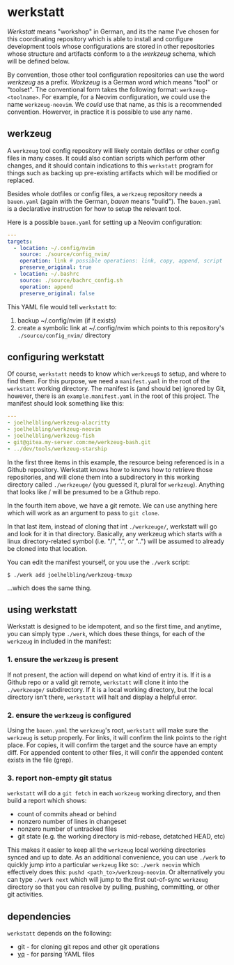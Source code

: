 # werkstatt

_Werkstatt_ means "workshop" in German, and its the name I've chosen for this coordinating repository which is able to install and configure development tools whose configurations are stored in other repositories whose structure and artifacts conform to a the _werkzeug_ schema, which will be defined below.

By convention, those other tool configuration repositories can use the word _werkzeug_ as a prefix. _Workzeug_ is a German word which means "tool" or "toolset".  The conventional form takes the following format: `werkzeug-<toolname>`. For example, for a Neovim configuration, we could use the name `werkzeug-neovim`.  We _could_ use that name, as this is a recommended convention.  Howerver, in practice it is possible to use any name.

## werkzeug
A `werkzeug` tool config repository will likely contain dotfiles or other config files in many cases.  It could also contian scripts which perform other changes, and it should contain indications to this `werkstatt` program for things such as backing up pre-existing artifacts which will be modified or replaced.

Besides whole dotfiles or config files, a `werkzeug` repository needs a `bauen.yaml` (again with the German, _bauen_ means "build").  The `bauen.yaml` is a declarative instruction for how to setup the relevant tool.

Here is a possible `bauen.yaml` for setting up a Neovim configuration:

```yaml
---
targets:
  - location: ~/.config/nvim
    source: ./source/config_nvim/
    operation: link # possible operations: link, copy, append, script
    preserve_original: true
  - location: ~/.bashrc
    source: ./source/bachrc_config.sh
    operation: append
    preserve_original: false
```

This YAML file would tell `werkstatt` to:

1. backup ~/.config/nvim (if it exists)
2. create a symbolic link at ~/.config/nvim which points to this repository's `./source/config_nvim/` directory

## configuring werkstatt

Of course, `werkstatt` needs to know which `werkzeug`s to setup, and where to find them.  For this purpose, we need a `manifest.yaml` in the root of the `werkstatt` working directory.  The manifest is (and should be) ignored by Git, however, there is an `example.manifest.yaml` in the root of this project.  The manifest should look something like this:

```yaml
---
- joelhelbling/werkzeug-alacritty
- joelhelbling/werkzeug-neovim
- joelhelbling/werkzeug-fish
- git@gitea.my-server.com:me/werkzeug-bash.git
- ../dev/tools/werkzeug-starship
```

In the first three items in this example, the resource being referenced is in a Github repository.  Werkstatt knows how to knows how to retrieve those repositories, and will clone them into a subdirectory in this working directory called `./werkzeuge/` (you guessed it, plural for `werkzeug`).  Anything that looks like <github user>/<repo> will be presumed to be a Github repo.

In the fourth item above, we have a git remote.  We can use anything here which will work as an argument to pass to `git clone`.

In that last item, instead of cloning that int `./werkzeuge/`, werkstatt will go and look for it in that directory.  Basically, any werkzeug which starts with a linux directory-related symbol (i.e. "/", ".", or "..") will be assumed to already be cloned into that location.

You can edit the manifest yourself, or you use the `./werk` script:

```shell
$ ./werk add joelhelbling/werkzeug-tmuxp
```

...which does the same thing.

## using werkstatt

Werkstatt is designed to be idempotent, and so the first time, and anytime, you can simply type `./werk`, which does these things, for each of the `werkzeug` in included in the manifest:

### 1. ensure the `werkzeug` is present

If not present, the action will depend on what kind of entry it is.  If it is a Github repo or a valid git remote, `werkstatt` will clone it into the `./werkzeuge/` subdirectory.  If it is a local working directory, but the local directory isn't there, `werkstatt` will halt and display a helpful error.

### 2. ensure the `werkzeug` is configured

Using the `bauen.yaml` the `werkzeug`'s root, `werkstatt` will make sure the `werkzeug` is setup properly.  For links, it will confirm the link points to the right place.  For copies, it will confirm the target and the source have an empty diff.  For appended content to other files, it will confir the appended content exists in the file (grep).

### 3. report non-empty git status

`werkstatt` will do a `git fetch` in each `workzeug` working directory, and then build a report which shows:

- count of commits ahead or behind
- nonzero number of lines in changeset
- nonzero number of untracked files
- git state (e.g. the working directory is mid-rebase, detatched HEAD, etc)

This makes it easier to keep all the `werkzeug` local working directories synced and up to date.  As an additional convenience, you can use `./werk` to quickly jump into a particular `werkzeug` like so: `./werk neovim` which effectively does this: `pushd <path_to>/werkzeug-neovim`.  Or alternatively you can type `./werk next` which will jump to the first out-of-sync `werkzeug` directory so that you can resolve by pulling, pushing, committing, or other git activities.

## dependencies

`werkstatt` depends on the following:

- git - for cloning git repos and other git operations
- [yq](https://github.com/mikefarah/yq) - for parsing YAML files
